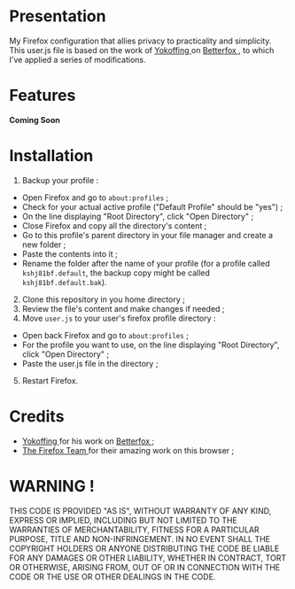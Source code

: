 # Presentation
My Firefox configuration that allies privacy to practicality and simplicity. This user.js file is based on the work of <a href="https://github.com/yokoffing"> Yokoffing </a> on <a href="https://github.com/yokoffing/Betterfox"> Betterfox </a>, to which I've applied a series of modifications. 

# Features
**Coming Soon**

# Installation
1. Backup your profile :
  - Open Firefox and go to `about:profiles` ;
  - Check for your actual active profile ("Default Profile" should be "yes") ;
  - On the line displaying "Root Directory", click "Open Directory" ;
  - Close Firefox and copy all the directory's content ;
  - Go to this profile's parent directory in your file manager and create a new folder ;
  - Paste the contents into it ;
  - Rename the folder after the name of your profile (for a profile called `kshj81bf.default`, the backup copy might be called `kshj81bf.default.bak`).
2. Clone this repository in you home directory ;
3. Review the file's content and make changes if needed ;
4. Move `user.js` to your user's firefox profile directory :
  - Open back Firefox and go to `about:profiles` ;
  - For the profile you want to use, on the line displaying "Root Directory", click "Open Directory" ;
  - Paste the user.js file in the directory ;
5. Restart Firefox.

# Credits
- <a href="https://github.com/yokoffing"> Yokoffing </a> for his work on <a href="https://github.com/yokoffing/Betterfox"> Betterfox </a>;
- <a href="https://www.mozilla.org/en-US/firefox/new/"> The Firefox Team </a> for their amazing work on this browser ;

# WARNING !
THIS CODE IS PROVIDED "AS IS", WITHOUT WARRANTY OF ANY KIND, EXPRESS OR IMPLIED, INCLUDING BUT NOT LIMITED TO THE WARRANTIES OF MERCHANTABILITY, FITNESS FOR A PARTICULAR PURPOSE, TITLE AND NON-INFRINGEMENT. IN NO EVENT SHALL THE COPYRIGHT HOLDERS OR ANYONE DISTRIBUTING THE CODE BE LIABLE FOR ANY DAMAGES OR OTHER LIABILITY, WHETHER IN CONTRACT, TORT OR OTHERWISE, ARISING FROM, OUT OF OR IN CONNECTION WITH THE CODE OR THE USE OR OTHER DEALINGS IN THE CODE.
